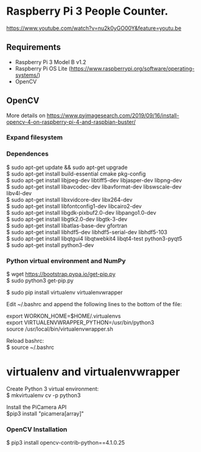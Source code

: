 # Raspberry Pi 3 People Counter.

https://www.youtube.com/watch?v=nu2k0yGO00Y&feature=youtu.be

## Requirements

* Raspberry Pi 3 Model B v1.2
* Raspberry Pi OS Lite (https://www.raspberrypi.org/software/operating-systems/)
* OpenCV

## OpenCV

More details on https://www.pyimagesearch.com/2019/09/16/install-opencv-4-on-raspberry-pi-4-and-raspbian-buster/  

### Expand filesystem

### Dependences

$ sudo apt-get update && sudo apt-get upgrade  
$ sudo apt-get install build-essential cmake pkg-config  
$ sudo apt-get install libjpeg-dev libtiff5-dev libjasper-dev libpng-dev  
$ sudo apt-get install libavcodec-dev libavformat-dev libswscale-dev libv4l-dev  
$ sudo apt-get install libxvidcore-dev libx264-dev  
$ sudo apt-get install libfontconfig1-dev libcairo2-dev  
$ sudo apt-get install libgdk-pixbuf2.0-dev libpango1.0-dev  
$ sudo apt-get install libgtk2.0-dev libgtk-3-dev  
$ sudo apt-get install libatlas-base-dev gfortran  
$ sudo apt-get install libhdf5-dev libhdf5-serial-dev libhdf5-103  
$ sudo apt-get install libqtgui4 libqtwebkit4 libqt4-test python3-pyqt5  
$ sudo apt-get install python3-dev

### Python virtual environment and NumPy

$ wget https://bootstrap.pypa.io/get-pip.py  
$ sudo python3 get-pip.py  

$ sudo pip install virtualenv virtualenvwrapper  

Edit ~/.bashrc and append the following lines to the bottom of the file:  

export WORKON_HOME=$HOME/.virtualenvs  
export VIRTUALENVWRAPPER_PYTHON=/usr/bin/python3  
source /usr/local/bin/virtualenvwrapper.sh  

Reload bashrc:  
$ source ~/.bashrc  

# virtualenv and virtualenvwrapper
Create Python 3 virtual environment:  
$ mkvirtualenv cv -p python3  

Install the PiCamera API  
$pip3 install "picamera[array]"  

### OpenCV Installation

$ pip3 install opencv-contrib-python==4.1.0.25  
